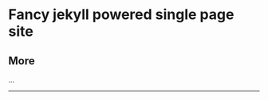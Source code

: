Fancy jekyll powered single page site
======================


## More

...



-------------------------

